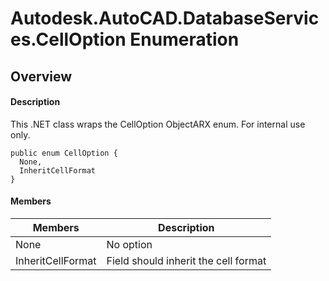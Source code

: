 # Autodesk.AutoCAD.DatabaseServices.CellOption Enumeration

## Overview

#### Description
This .NET class wraps the CellOption ObjectARX enum. 
For internal use only.
```text
public enum CellOption {
  None,
  InheritCellFormat
}
```

#### Members
| Members | Description |
| --- | --- |
| None | No option |
| InheritCellFormat | Field should inherit the cell format |